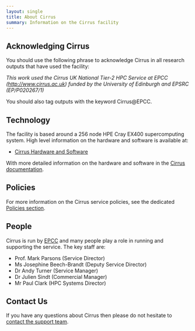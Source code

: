 ```yaml
---
layout: single
title: About Cirrus 
summary: Information on the Cirrus facility
---
```


## Acknowledging Cirrus

You should use the following phrase to acknowledge Cirrus in all research outputs that have used the facility:

*This work used the Cirrus UK National Tier-2 HPC Service at EPCC (http://www.cirrus.ac.uk) funded by the University of Edinburgh and EPSRC (EP/P020267/1)*

You should also tag outputs with the keyword Cirrus@EPCC.

## Technology

The facility is based around a 256 node HPE Cray EX400 supercomputing system. High level information
on the hardware and software is available at:

  - [Cirrus Hardware and Software](hardware-software/)

With more detailed information on the hardware and software in the [Cirrus documentation](https://docs.cirrus.ac.uk).

## Policies

For more information on the Cirrus service policies, see the dedicated [Policies section](policies/).

## People

Cirrus is run by [EPCC](http://www.epcc.ed.ac.uk) and many people play a
role in running and supporting the service. The key staff are:

* Prof. Mark Parsons (Service Director)
* Ms Josephine Beech-Brandt (Deputy Service Director)
* Dr Andy Turner (Service Manager)
* Dr Julien Sindt (Commercial Manager)
* Mr Paul Clark (HPC Systems Director)

## Contact Us

If you have any questions about Cirrus then please do not hesitate to
[contact the support team](../support/).

